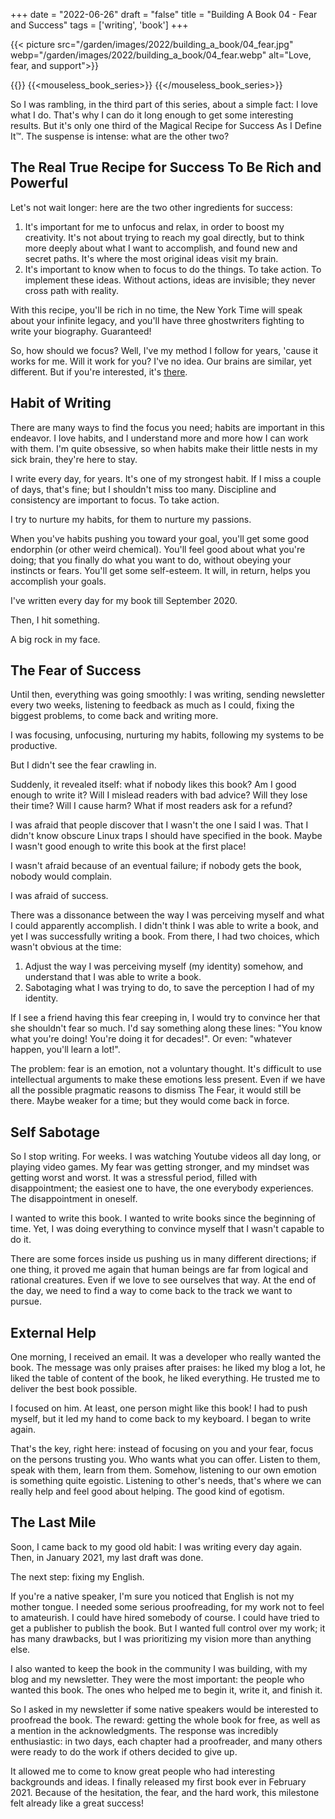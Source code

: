 +++
date = "2022-06-26"
draft = "false"
title = "Building A Book 04 - Fear and Success"
tags = ['writing', 'book']
+++

{{< picture src="/garden/images/2022/building_a_book/04_fear.jpg" webp="/garden/images/2022/building_a_book/04_fear.webp" alt="Love, fear, and support">}}

{{<series>}}
{{<mouseless_book_series>}}
{{</mouseless_book_series>}}

So I was rambling, in the third part of this series, about a simple fact: I love what I do. That's why I can do it long enough to get some interesting results. But it's only one third of the Magical Recipe for Success As I Define It™. The suspense is intense: what are the other two?

## The Real True Recipe for Success To Be Rich and Powerful

Let's not wait longer: here are the two other ingredients for success:

1. It's important for me to unfocus and relax, in order to boost my creativity. It's not about trying to reach my goal directly, but to think more deeply about what I want to accomplish, and found new and secret paths. It's where the most original ideas visit my brain.
2. It's important to know when to focus to do the things. To take action. To implement these ideas. Without actions, ideas are invisible; they never cross path with reality.

With this recipe, you'll be rich in no time, the New York Time will speak about your infinite legacy, and you'll have three ghostwriters fighting to write your biography. Guaranteed!

So, how should we focus? Well, I've my method I follow for years, 'cause it works for me. Will it work for you? I've no idea. Our brains are similar, yet different. But if you're interested, it's [there](https://thevaluable.dev/side-project-tools-practices/).

## Habit of Writing

There are many ways to find the focus you need; habits are important in this endeavor. I love habits, and I understand more and more how I can work with them. I'm quite obsessive, so when habits make their little nests in my sick brain, they're here to stay.

I write every day, for years. It's one of my strongest habit. If I miss a couple of days, that's fine; but I shouldn't miss too many. Discipline and consistency are important to focus. To take action.

I try to nurture my habits, for them to nurture my passions.

When you've habits pushing you toward your goal, you'll get some good endorphin (or other weird chemical). You'll feel good about what you're doing; that you finally do what you want to do, without obeying your instincts or fears. You'll get some self-esteem. It will, in return, helps you accomplish your goals.

I've written every day for my book till September 2020.

Then, I hit something.

A big rock in my face.

## The Fear of Success

Until then, everything was going smoothly: I was writing, sending newsletter every two weeks, listening to feedback as much as I could, fixing the biggest problems, to come back and writing more.

I was focusing, unfocusing, nurturing my habits, following my systems to be productive.

But I didn't see the fear crawling in.

Suddenly, it revealed itself: what if nobody likes this book? Am I good enough to write it? Will I mislead readers with bad advice? Will they lose their time? Will I cause harm? What if most readers ask for a refund?

I was afraid that people discover that I wasn't the one I said I was. That I didn't know obscure Linux traps I should have specified in the book. Maybe I wasn't good enough to write this book at the first place!

I wasn't afraid because of an eventual failure; if nobody gets the book, nobody would complain.

I was afraid of success.

There was a dissonance between the way I was perceiving myself and what I could apparently accomplish. I didn't think I was able to write a book, and yet I was successfully writing a book. From there, I had two choices, which wasn't obvious at the time:

1. Adjust the way I was perceiving myself (my identity) somehow, and understand that I was able to write a book.
2. Sabotaging what I was trying to do, to save the perception I had of my identity.

If I see a friend having this fear creeping in, I would try to convince her that she shouldn't fear so much. I'd say something along these lines:
"You know what you're doing! You're doing it for decades!". Or even: "whatever happen, you'll learn a lot!".

The problem: fear is an emotion, not a voluntary thought. It's difficult to use intellectual arguments to make these emotions less present. Even if we have all the possible pragmatic reasons to dismiss The Fear, it would still be there. Maybe weaker for a time; but they would come back in force.

## Self Sabotage

So I stop writing. For weeks. I was watching Youtube videos all day long, or playing video games. My fear was getting stronger, and my mindset was getting worst and worst. It was a stressful period, filled with disappointment; the easiest one to have, the one everybody experiences. The disappointment in oneself.

I wanted to write this book. I wanted to write books since the beginning of time. Yet, I was doing everything to convince myself that I wasn't capable to do it.

There are some forces inside us pushing us in many different directions; if one thing, it proved me again that human beings are far from logical and rational creatures. Even if we love to see ourselves that way. At the end of the day, we need to find a way to come back to the track we want to pursue.

## External Help

One morning, I received an email. It was a developer who really wanted the book. The message was only praises after praises: he liked my blog a lot, he liked the table of content of the book, he liked everything. He trusted me to deliver the best book possible.

I focused on him. At least, one person might like this book! I had to push myself, but it led my hand to come back to my keyboard. I began to write again.

That's the key, right here: instead of focusing on you and your fear, focus on the persons trusting you. Who wants what you can offer. Listen to them, speak with them, learn from them. Somehow, listening to our own emotion is something quite egoistic. Listening to other's needs, that's where we can really help and feel good about helping. The good kind of egotism.

## The Last Mile

Soon, I came back to my good old habit: I was writing every day again. Then, in January 2021, my last draft was done.

The next step: fixing my English.

If you're a native speaker, I'm sure you noticed that English is not my mother tongue. I needed some serious proofreading, for my work not to feel to amateurish. I could have hired somebody of course. I could have tried to get a publisher to publish the book. But I wanted full control over my work; it has many drawbacks, but I was prioritizing my vision more than anything else.

I also wanted to keep the book in the community I was building, with my blog and my newsletter. They were the most important: the people who wanted this book. The ones who helped me to begin it, write it, and finish it.

So I asked in my newsletter if some native speakers would be interested to proofread the book. The reward: getting the whole book for free, as well as a mention in the acknowledgments. The response was incredibly enthusiastic: in two days, each chapter had a proofreader, and many others were ready to do the work if others decided to give up.

It allowed me to come to know great people who had interesting backgrounds and ideas.
I finally released my first book ever in February 2021. Because of the hesitation, the fear, and the hard work, this milestone felt already like a great success!
